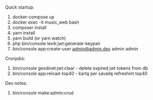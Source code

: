 Quick startup:
1. docker-compose up
2. docker exec -it music_web bash
3. composer install
4. yarn install
5. yarn build (or yarn watch)
6. php bin/console lexik:jwt:generate-keypair
7. bin/console app:create-user admin@admin.dev admin admin


Cronjobs:
1. bin/console gesdinet:jwt:clear - delete expired jwt tokens from db
2. bin/console app:reload-top40 - kartą per savaitę refreshint top40

Dev notes:
1. bin/console make:admin:crud
